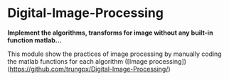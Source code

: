 # Digital-Image-Processing
**Implement the algorithms, transforms for image without any built-in function matlab...**

This module show the practices of image processing by manually coding the matlab functions for each algorithm ([Image processing])(https://github.com/trungpx/Digital-Image-Processing/)
